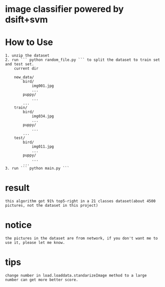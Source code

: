 
# image classifier powered by dsift+svm

# How to Use

    1. unzip the dataset
    2. run ``` python random_file.py ``` to split the dataset to train set and test set.
        current dir

        new_data/
            bird/
                img001.jpg
                ...
            puppy/
                ...
            ...
        train/
            bird/
                img034.jpg
                ...
            puppy/
                ...
            ...
        test/
            bird/
                img011.jpg
                ...
            puppy/
                ...
            ...
    3. run ``` python main.py ```

# result

    this algorithm got 91% top5-right in a 21 classes dataset(about 4500 pictures, not the dataset in this project)


# notice

    the pictures in the dataset are from network, if you don't want me to use it, please let me know.

# tips

    change number in load.loaddata.standarizeImage method to a large number can get more better score.
